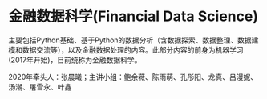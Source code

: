# 金融数据科学(Financial Data Science)

主要包括Python基础、基于Python的数据分析（含数据探索、数据整理、数据建模和数据交流等），以及金融数据处理的内容。此部分内容的前身为机器学习(2017年开始)，目前统称为金融数据科学。

2020年牵头人：张晨曦；主讲小组：鲍余薇、陈雨萌、孔彤阳、龙真、吕漫妮、汤潮、屠雪永、叶鑫





